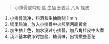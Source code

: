 > 小排骨或鸡翅 盐 生抽 葱姜蒜 八角 桂皮

1. 小排骨洗净，料酒和生抽腌制 1 min
2. 锅里热油，放入小排骨中火煎至两面黄金
3. 加生抽上色，加水没过小排骨，加八角桂皮中火煮
4. 汤汁基本收浓时加盐、糖调味，出锅撒些葱花